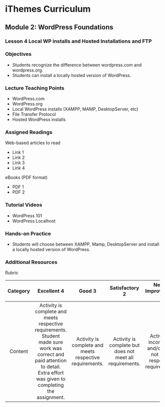 iThemes Curriculum
==================

Module 2: WordPress Foundations
--------------------------

### Lesson 4 Local WP installs and Hosted Installations and FTP

### Objectives

* Students recognize the difference between wordpress.com and wordpress.org.
* Students can install a locally hosted version of WordPress.

### Lecture Teaching Points

- WordPress.com
- WordPress.org
- Local WordPress installs (XAMPP, MAMP, DesktopServer, etc)
- File Transfer Protocol
- Hosted WordPress installs

### Assigned Readings

Web-based articles to read

* Link 1
* Link 2
* Link 3
* Link 4

eBooks (PDF format)

* PDF 1
* PDF 2

### Tutorial Videos

* WordPress 101
* WordPress Localhost

### Hands-on Practice

* Students will choose between XAMPP, Mamp, DesktopServer and install a locally hosted version of WordPress.

### Additional Resources

Rubric

| **Category** | **Excellent 4** | **Good 3** | **Satisfactory 2** | **Needs Improvement 1** | **Points Received** |
|:------------:|:---------------:|:----------:|:------------------:|:-----------:|:------------:|
| Content | Activity is complete and meets respective requirements. Student made sure work was correct and paid attention to detail. Extra effort was given to completing the assignment. | Activity is complete and meets respective requirements. | Activity is complete but does not meet all requirements. | Activity is incomplete and/or does not meet respective requirements.| |